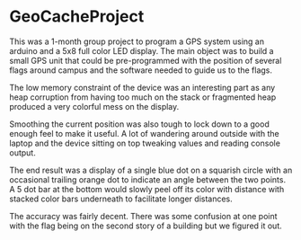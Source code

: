# GeoCacheProject


This was a 1-month group project to program a GPS system using an arduino and a 5x8 full color LED display.  The main object was to build a small GPS unit that could be pre-programmed with the position of several flags around campus and the software needed to guide us to the flags.

The low memory constraint of the device was an interesting part as any heap corruption from having too much on the stack or fragmented heap produced a very colorful mess on the display.  

Smoothing the current position was also tough to lock down to a good enough feel to make it useful.  A lot of wandering around outside with the laptop and the device sitting on top tweaking values and reading console output. 

The end result was a display of a single blue dot on a squarish circle with an occasional trailing orange dot to indicate an angle between the two points.  A 5 dot bar at the bottom would slowly peel off its color with distance with stacked color bars underneath to facilitate longer distances.

The accuracy was fairly decent.  There was some confusion at one point with the flag being on the second story of a building but we figured it out.
